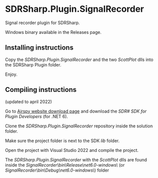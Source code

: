 # SDRSharp.Plugin.SignalRecorder
Signal recorder plugin for SDRSharp.

Windows binary available in the Releases page.

## Installing instructions
Copy the *SDRSharp.Plugin.SignalRecorder* and the two *ScottPlot* dlls into the SDRSharp Plugin folder. 

Enjoy.

## Compiling instructions
(updated to april 2022)

Go to [Airspy website download page](https://airspy.com/download/) and download the *SDR# SDK for Plugin Developers* (for .NET 6).

Clone the *SDRSharp.Plugin.SignalRecorder* repository inside the solution folder.

Make sure the project folder is next to the SDK *lib* folder.

Open the project with Visual Studio 2022 and compile the project.

The *SDRSharp.Plugin.SignalRecorder* with the *ScottPlot* dlls are found inside the *SignalRecorder\bin\Release\net6.0-windows\\* (or *SignalRecorder\bin\Debug\net6.0-windows\\*) folder

<br>